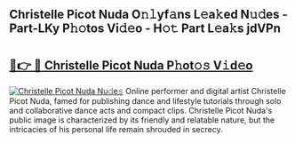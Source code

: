 ## Christelle Picot Nuda O𝚗𝚕yf𝚊ns L𝚎a𝚔ed N𝚞𝚍es - Part-LKy P𝚑𝚘tos Vi𝚍𝚎o - H𝚘𝚝 Part L𝚎a𝚔s jdVPn

# <h2><a href="http://kf90jv6.oniu.top/?m=Christelle+Picot+Nuda">🔗👉 🔴 Christelle Picot Nuda P𝚑ot𝚘𝚜 V𝚒d𝚎o</a></h2>

[![Christelle Picot Nuda Nu𝚍e𝚜](https://i.imgur.com/0qMVB7G.gif)](http://kf90jv6.oniu.top/?m=Christelle+Picot+Nuda)
Online performer and digital artist Christelle Picot Nuda, famed for publishing dance and lifestyle tutorials through solo and collaborative dance acts and compact clips. Christelle Picot Nuda's public image is characterized by its friendly and relatable nature, but the intricacies of his personal life remain shrouded in secrecy.  
